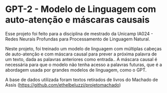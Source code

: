 # GPT-2 - Modelo de Linguagem com auto-atenção e máscaras causais

Esse projeto foi feito para a disciplina de mestrado da Unicamp IA024 - Redes Neurais Profundas para Processamento de Linguagem Natural.

Neste projeto, foi treinado um modelo de linguagem com múltiplas cabeças de auto-atenção e com máscara causal para prever a próxima palavra de um texto, dada as palavras anteriores como entrada.. A máscara causal é necessária para que o modelo não tenha acesso a palavras futuras, que é a abordagem usada por grandes modelos de linguagem, como o GPT.

A base de dados utilizada foram textos retirados de livros do Machado de Assis (https://github.com/ethelbeluzzi/projetomachado)
